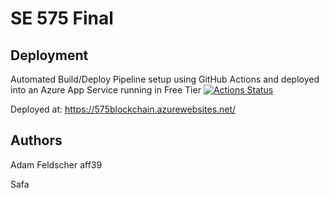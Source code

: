 # SE 575 Final

## Deployment 

Automated Build/Deploy Pipeline setup using GitHub Actions and deployed into an Azure App Service running in Free Tier
[![Actions Status](https://github.com/afeldscher/CS575Final/workflows/JavaCI/badge.svg)](https://github.com/afeldscher/CS575Final/actions)

Deployed at: https://575blockchain.azurewebsites.net/


## Authors
Adam Feldscher aff39

Safa  
  

